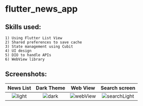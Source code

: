 # flutter_news_app

## Skills used:
```
1) Using Flutter List View
2) Shared preferences to save cache
3) State management using Cubit
4) UI design
5) DIO to handle APIs
6) WebView library
```

## Screenshots:
News List                  |  Dark Theme               | Web View                  |  Search screen
:-------------------------:|:-------------------------:|:-------------------------:|:-------------------------:
![light](https://user-images.githubusercontent.com/102627389/204403397-0746aa52-9da7-48e2-b0ad-078394c3da90.jpg) | ![dark](https://user-images.githubusercontent.com/102627389/204403240-5ddc4c92-0218-4c40-b93e-3f29436e0b0c.jpg) | ![webView](https://user-images.githubusercontent.com/102627389/204403387-a58fd18e-6321-48ab-a465-5cb50ed3ba4f.jpg) | ![searchLight](https://user-images.githubusercontent.com/102627389/204403320-14c0f23b-643f-4a93-8900-a52bb24ce1b5.jpg)











